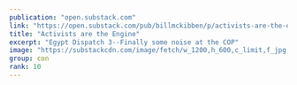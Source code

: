 ```yaml
---
publication: "open.substack.com"
link: "https://open.substack.com/pub/billmckibben/p/activists-are-the-engine"
title: "Activists are the Engine"
excerpt: "Egypt Dispatch 3--Finally some noise at the COP"
image: "https://substackcdn.com/image/fetch/w_1200,h_600,c_limit,f_jpg,q_auto:good,fl_progressive:steep/https%3A%2F%2Fbucketeer-e05bbc84-baa3-437e-9518-adb32be77984.s3.amazonaws.com%2Fpublic%2Fimages%2F54528871-33ef-4b88-b465-a072174000b3_4032x3024.jpeg"
group: con
rank: 10
---
```

